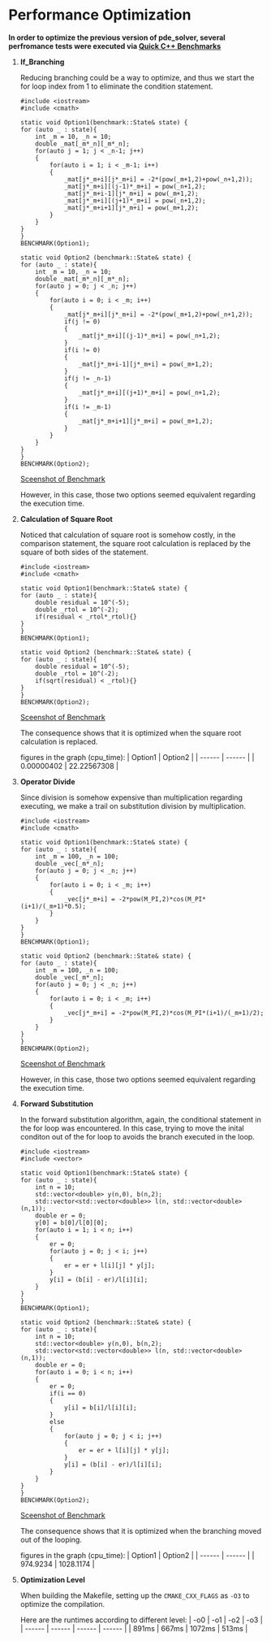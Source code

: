 # Performance Optimization


**In order to optimize the previous version of pde_solver, several perfromance tests were executed via [Quick C++ Benchmarks](https://quick-bench.com/)**


1. **If_Branching**

    Reducing branching could be a way to optimize, and thus we start the for loop index from 1 to eliminate the condition statement.

    ```
    #include <iostream>
    #include <cmath>

    static void Option1(benchmark::State& state) {
    for (auto _ : state){
        int _m = 10, _n = 10;
        double _mat[_m*_n][_m*_n];
        for(auto j = 1; j < _n-1; j++)
        {
            for(auto i = 1; i < _m-1; i++)
            {
                _mat[j*_m+i][j*_m+i] = -2*(pow(_m+1,2)+pow(_n+1,2));
                _mat[j*_m+i][(j-1)*_m+i] = pow(_n+1,2);
                _mat[j*_m+i-1][j*_m+i] = pow(_m+1,2);
                _mat[j*_m+i][(j+1)*_m+i] = pow(_n+1,2);
                _mat[j*_m+i+1][j*_m+i] = pow(_m+1,2);
            }
        }
    }
    }
    BENCHMARK(Option1);

    static void Option2 (benchmark::State& state) {
    for (auto _ : state){
        int _m = 10, _n = 10;
        double _mat[_m*_n][_m*_n];
        for(auto j = 0; j < _n; j++)
        {
            for(auto i = 0; i < _m; i++)
            {
                _mat[j*_m+i][j*_m+i] = -2*(pow(_m+1,2)+pow(_n+1,2));
                if(j != 0)
                {
                    _mat[j*_m+i][(j-1)*_m+i] = pow(_n+1,2);
                }
                if(i != 0)
                {
                    _mat[j*_m+i-1][j*_m+i] = pow(_m+1,2);
                }
                if(j != _n-1)
                {
                    _mat[j*_m+i][(j+1)*_m+i] = pow(_n+1,2);
                }
                if(i != _m-1)
                {
                    _mat[j*_m+i+1][j*_m+i] = pow(_m+1,2);
                }
            }
        }
    }
    }
    BENCHMARK(Option2);
    ```

    [Sceenshot of Benchmark](https://gitlab.lrz.de/00000000014AE8CE/pde_solver/-/blob/performance/branching.png)

    However, in this case, those two options seemed equivalent regarding the execution time.
    

2. **Calculation of Square Root**

    Noticed that calculation of square root is somehow costly, in the comparison statement, the square root calculation is replaced by the square of both sides of the statement.
    
    ```
    #include <iostream>
    #include <cmath>

    static void Option1(benchmark::State& state) {
    for (auto _ : state){
        double residual = 10^(-5);
        double _rtol = 10^(-2);
        if(residual < _rtol*_rtol){}
    }
    }
    BENCHMARK(Option1);

    static void Option2 (benchmark::State& state) {
    for (auto _ : state){
        double residual = 10^(-5);
        double _rtol = 10^(-2);
        if(sqrt(residual) < _rtol){}
    }
    }
    BENCHMARK(Option2);
    ```

    [Sceenshot of Benchmark](https://gitlab.lrz.de/00000000014AE8CE/pde_solver/-/blob/performance/sqrt.png)

    The consequence shows that it is optimized when the square root calculation is replaced.

    figures in the graph (cpu_time):
    | Option1 | Option2 |
    | ------ | ------ |
    | 0.00000402 | 22.22567308 |

3. **Operator Divide**

    Since division is somehow expensive than multiplication regarding executing, we make a trail on substitution division by multiplication.

    ```
    #include <iostream>
    #include <cmath>

    static void Option1(benchmark::State& state) {
    for (auto _ : state){
        int _m = 100, _n = 100;
        double _vec[_m*_n];
        for(auto j = 0; j < _n; j++)
        {
            for(auto i = 0; i < _m; i++)
            {
                _vec[j*_m+i] = -2*pow(M_PI,2)*cos(M_PI*(i+1)/(_m+1)*0.5);
            }
        }
    }
    }
    BENCHMARK(Option1);

    static void Option2 (benchmark::State& state) {
    for (auto _ : state){
        int _m = 100, _n = 100;
        double _vec[_m*_n];
        for(auto j = 0; j < _n; j++)
        {
            for(auto i = 0; i < _m; i++)
            {
                _vec[j*_m+i] = -2*pow(M_PI,2)*cos(M_PI*(i+1)/(_m+1)/2);
            }
        }
    }
    }
    BENCHMARK(Option2);
    ```

    [Sceenshot of Benchmark](https://gitlab.lrz.de/00000000014AE8CE/pde_solver/-/blob/performance/division.png)

    However, in this case, those two options seemed equivalent regarding the execution time.

4. **Forward Substitution**
    
    In the forward substitution algorithm, again, the conditional statement in the for loop was encountered. In this case, trying to move the inital conditon out of the for loop to avoids the branch executed in the loop.

    ```
    #include <iostream>
    #include <vector>

    static void Option1(benchmark::State& state) {
    for (auto _ : state){
        int n = 10;
        std::vector<double> y(n,0), b(n,2);
        std::vector<std::vector<double>> l(n, std::vector<double>(n,1));
        double er = 0;
        y[0] = b[0]/l[0][0];
        for(auto i = 1; i < n; i++)
        {
            er = 0;
            for(auto j = 0; j < i; j++)
            {
                er = er + l[i][j] * y[j];
            }
            y[i] = (b[i] - er)/l[i][i];
        }
    }
    }
    BENCHMARK(Option1);

    static void Option2 (benchmark::State& state) {
    for (auto _ : state){
        int n = 10;
        std::vector<double> y(n,0), b(n,2);
        std::vector<std::vector<double>> l(n, std::vector<double>(n,1));
        double er = 0;
        for(auto i = 0; i < n; i++)
        {
            er = 0;
            if(i == 0)
            {
                y[i] = b[i]/l[i][i];
            }
            else
            {
                for(auto j = 0; j < i; j++)
                {
                    er = er + l[i][j] * y[j];
                }
                y[i] = (b[i] - er)/l[i][i];
            }
        }
    }
    }
    BENCHMARK(Option2);
    ```

    [Sceenshot of Benchmark](https://gitlab.lrz.de/00000000014AE8CE/pde_solver/-/blob/performance/forward_substitution.png)

    The consequence shows that it is optimized when the branching moved out of the looping.

    figures in the graph (cpu_time):
    | Option1 | Option2 |
    | ------ | ------ |
    | 974.9234 | 1028.1174 |


5. **Optimization Level**

    When building the Makefile, setting up the `CMAKE_CXX_FLAGS` as `-O3` to optimize the compilation.

    Here are the runtimes according to different level: 
    | -o0 | -o1 | -o2 | -o3 |
    | ------ | ------ | ------ | ------ |
    | 891ms | 667ms | 1072ms | 513ms |
